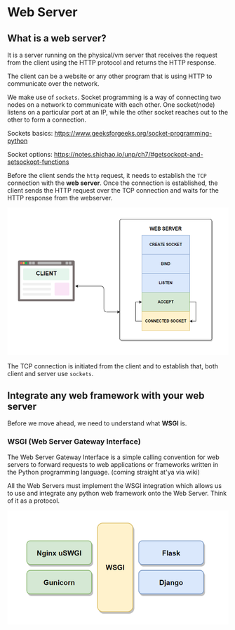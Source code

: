 # Web Server

## What is a web server?

It is a server running on the physical/vm server that receives the request from the client using the HTTP protocol and returns the HTTP response.

The client can be a website or any other program that is using HTTP to communicate over the network.

We make use of `sockets`. Socket programming is a way of connecting two nodes on a network to communicate with each other. One socket(node) listens on a particular port at an IP, while the other socket reaches out to the other to form a connection.

Sockets basics: https://www.geeksforgeeks.org/socket-programming-python

Socket options: https://notes.shichao.io/unp/ch7/#getsockopt-and-setsockopt-functions

Before the client sends the `http` request, it needs to establish the `TCP` connection with the **web server**.
Once the connection is established, the client sends the HTTP request over the TCP connection and waits for the HTTP response from the webserver.

<p align="center">
  <img width="700" src="https://github.com/karankumarshreds/CustomWebserver/blob/master/img/img1.PNG"/>
</p>

The TCP connection is initiated from the client and to establish that, both client and server use `sockets`.

## Integrate any web framework with your web server

Before we move ahead, we need to understand what **WSGI** is.

### WSGI (Web Server Gateway Interface)

The Web Server Gateway Interface is a simple calling convention for web servers to forward requests to web applications or frameworks written in the Python programming language. (coming straight at'ya via wiki)

All the Web Servers must implement the WSGI integration which allows us to use and integrate any python web framework onto the Web Server. Think of it as a protocol.

<p align="center">
  <img width="700" src="https://github.com/karankumarshreds/CustomWebserver/blob/master/img/img2.PNG"/>
</p>

